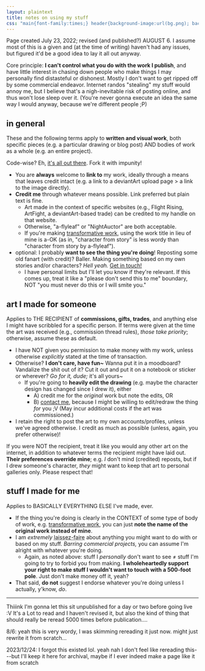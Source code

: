 ```yaml
---
layout: plaintext
title: notes on using my stuff
css: "main{font-family:times;} header{background-image:url(bg.png); background-position:center;} ::selection{background:rgba(128,128,128,.5); color:inherit;} a:hover,a:active,a:focus{color:#000;} @media (prefers-color-scheme:dark){header{background-color:#404040;} a:hover,a:active,a:focus{color:#fff;}}"
---
```

<!--OH ALSO mention that I prooobably have the file backed up, in case a link breaks or something, but don't count on it!! saving everything is good practice anyway-->

Page created July 23, 2022; revised (and published?) <strong style="text-transform:uppercase;font-weight:normal;">August 6</strong>. I assume most of this is a given and (at the time of writing) haven't had any issues, but figured it'd be a good idea to lay it all out anyway.

Core principle: **I can't control what you do with the work I publish**, and have little interest in chasing down people who make things I may personally find distasteful or dishonest. Mostly I don't want to get ripped off by some commercial endeavor. Internet randos "stealing" my stuff would annoy me, but I believe that's a nigh-inevitable risk of posting online, and thus won't lose sleep over it. (You're never gonna execute an idea the same way I would anyway, because we're different people <span style="display-block;">;P</span>)

## in general
These and the following terms apply to **written and visual work**, both specific pieces (e.g. a particular drawing or blog post) <em style="text-transform:uppercase;font-style:normal;">and</em> bodies of work as a whole (e.g. an entire project).

Code-wise? Eh, [it's all out there](https://github.com/a-flyleaf?tab=repositories). Fork it with impunity!

- You are **always** welcome to **link to** my work, ideally through a means that leaves credit intact (e.g. a link to a deviantArt upload page > a link to the image directly).
- **Credit me** through whatever means possible. Link preferred but plain text is fine.
	- Art made in the context of specific websites (e.g., Flight Rising, ArtFight, a deviantArt-based trade) can be credited to my handle on that website.
	- Otherwise, "a-flyleaf" or "NightAuctor" are both acceptable.
	- If you're making [transformative work](https://fanlore.org/wiki/Transformative_Work), using the work title in lieu of mine is a-OK (as in, "character from story" is less wordy than "character from story by a-flyleaf").
- optional: I probably **want to see the thing you're doing**! Reposting some old fanart (with credit)? Baller. Making something based on my own stories and/or characters? *Hell yeah.* [Get in touch!]({{site.url}}/about#contact)
	- I have personal limits but I'll let you know if they're relevant. If this comes up, treat it like a "please don't send this to me" boundary, <em style="text-transform:uppercase;font-style:normal;">not</em> "you must never do this or I will smite you."

## art I made for someone
Applies to <strong style="text-transform:uppercase;font-weight:normal;">the recipient</strong> of **commissions, gifts, trades**, and anything else I might have scribbled for a specific person. If terms were given at the time the art was received (e.g., commission thread rules), *those take priority*; otherwise, assume these as default.

- I have <strong style="text-transform:uppercase;font-weight:normal;">not</strong> given you permission to make money with my work, unless otherwise *explicitly* stated at the time of transaction.
- Otherwise? **I don't care, have fun~** Wanna put it in a moodboard? Vandalize the shit out of it? Cut it out and put it on a notebook or sticker or wherever? *Go for it, dude;* it's all yours~
	- If you're going to **heavily edit the drawing** (e.g. maybe the character design has changed since I drew it), either
		- A) credit me for the *original* work but note the edits, <em style="text-transform:uppercase;font-style:normal;">or</em>
		- B) [contact me]({{site.url}}/about#contact), because I might be willing to edit/redraw the thing *for* you <span style="display:inline-block;">;V</span> (May incur additional costs if the art was commissioned.)
- I retain the right to post the art to my own accounts/profiles, unless we've agreed otherwise. I credit as much as possible (unless, again, you prefer otherwise)!

If you were <em style="text-transform:uppercase;font-style:normal;">not</em> the recipient, treat it like you would any other art on the internet, in addition to whatever terms the recipient might have laid out. **Their preferences override mine**; e.g. *I* don't mind (credited) reposts, but if I drew someone's character, *they* might want to keep that art to personal galleries only. Please respect that!

## stuff I made for me
Applies to <strong style="text-transform:uppercase;font-weight:normal;">basically everything else</strong> I've made, ever.

- If the thing you're doing is clearly in the <em style="text-transform:uppercase;font-style:normal;">context</em> of some type of body of work, e.g. [transformative work](https://fanlore.org/wiki/Transformative_Work), you can just **note the name of the original work instead of mine**.
- I am *extremely* <abbr title="essentially: free, hands-off">laissez-faire</abbr> about anything you might want to do with or based on my stuff. *Barring commercial projects,* you can assume I'm alright with whatever you're doing.
	- Again, as noted above: stuff I *personally* don't want to see ≠ stuff I'm going to try to forbid you from making. **I wholeheartedly support your right to make stuff I wouldn't want to touch with a 500-foot pole**. Just don't make money off it, yeah?
- That said, **do not** suggest I endorse whatever you're doing unless I actually, y'know, *do*.

----

Thiiink I'm gonna let this sit unpublished for a day or two before going live :V It's a Lot to read and I haven't revised it, but also the kind of thing that should really be reread 5000 times before publication....

8/6: yeah this is very wordy, I was skimming rereading it just now. might just rewrite it from scratch...

2023/12/24: I forgot this existed lol. yeah nah I don't feel like rereading this---but I'll keep it here for archival, maybe if I ever indeed make a page like it from scratch